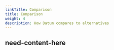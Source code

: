 ```yaml
---
linkTitle: Comparison
title: Comparison
weight: 4
description: How Datum compares to alternatives
---
```


## need-content-here